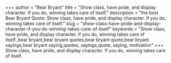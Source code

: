 +++
author = "Bear Bryant"
title = "Show class, have pride, and display character. If you do, winning takes care of itself."
description = "the best Bear Bryant Quote: Show class, have pride, and display character. If you do, winning takes care of itself."
slug = "show-class-have-pride-and-display-character-if-you-do-winning-takes-care-of-itself"
keywords = "Show class, have pride, and display character. If you do, winning takes care of itself.,bear bryant,bear bryant quotes,bear bryant quote,bear bryant sayings,bear bryant saying,quotes, sayings,quote, saying, motivation"
+++
Show class, have pride, and display character. If you do, winning takes care of itself.
